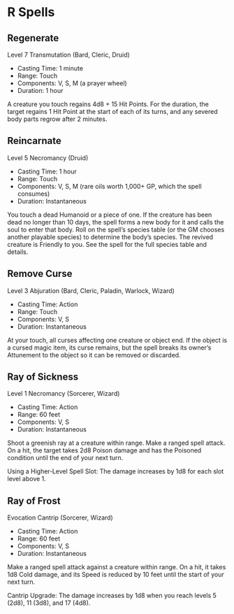 <!-- Source: docs/srd/SRD_CC_v5.2.1.pdf (R spells) -->

# R Spells

## Regenerate
Level 7 Transmutation (Bard, Cleric, Druid)

- Casting Time: 1 minute
- Range: Touch
- Components: V, S, M (a prayer wheel)
- Duration: 1 hour

A creature you touch regains 4d8 + 15 Hit Points. For the duration, the target regains 1 Hit Point at the start of each of its turns, and any severed body parts regrow after 2 minutes.

## Reincarnate
Level 5 Necromancy (Druid)

- Casting Time: 1 hour
- Range: Touch
- Components: V, S, M (rare oils worth 1,000+ GP, which the spell consumes)
- Duration: Instantaneous

You touch a dead Humanoid or a piece of one. If the creature has been dead no longer than 10 days, the spell forms a new body for it and calls the soul to enter that body. Roll on the spell’s species table (or the GM chooses another playable species) to determine the body’s species. The revived creature is Friendly to you. See the spell for the full species table and details.

## Remove Curse
Level 3 Abjuration (Bard, Cleric, Paladin, Warlock, Wizard)

- Casting Time: Action
- Range: Touch
- Components: V, S
- Duration: Instantaneous

At your touch, all curses affecting one creature or object end. If the object is a cursed magic item, its curse remains, but the spell breaks its owner’s Attunement to the object so it can be removed or discarded.

## Ray of Sickness
Level 1 Necromancy (Sorcerer, Wizard)

- Casting Time: Action
- Range: 60 feet
- Components: V, S
- Duration: Instantaneous

Shoot a greenish ray at a creature within range. Make a ranged spell attack. On a hit, the target takes 2d8 Poison damage and has the Poisoned condition until the end of your next turn.

Using a Higher‑Level Spell Slot: The damage increases by 1d8 for each slot level above 1.

## Ray of Frost
Evocation Cantrip (Sorcerer, Wizard)

- Casting Time: Action
- Range: 60 feet
- Components: V, S
- Duration: Instantaneous

Make a ranged spell attack against a creature within range. On a hit, it takes 1d8 Cold damage, and its Speed is reduced by 10 feet until the start of your next turn.

Cantrip Upgrade: The damage increases by 1d8 when you reach levels 5 (2d8), 11 (3d8), and 17 (4d8).
